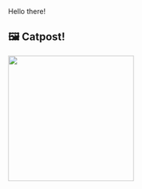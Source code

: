 Hello there!



## 🖼️ Catpost!

<sub>
    <img src="https://cdn2.thecatapi.com/images/MTcwMDIxOQ.jpg" height="256">
</sub>

